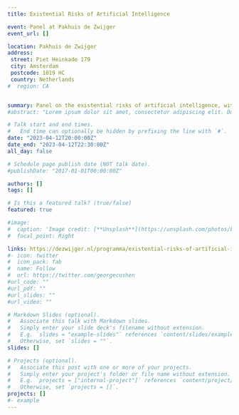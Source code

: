 ```yaml
---
title: Existential Risks of Artificial Intelligence

event: Panel at Pakhuis de Zwijger
event_url: []

location: Pakhuis de Zwijger
address:
 street: Piet Heinkade 179
 city: Amsterdam
 postcode: 1019 HC
 country: Netherlands
#  region: CA


summary: Panel on the existential risks of artificial intelligence, with Stuart Russell, Maxim Februari, Queeny-Aimee Rajkowski, Tim Bakker, and others.
#abstract: "Lorem ipsum dolor sit amet, consectetur adipiscing elit. Duis posuere tellusac convallis placerat. Proin tincidunt magna sed ex sollicitudin condimentum. Sed ac faucibus dolor, scelerisque sollicitudin nisi. Cras purus urna, suscipit quis sapien eu, pulvinar tempor diam."

# Talk start and end times.
#   End time can optionally be hidden by prefixing the line with `#`.
date: "2023-04-12T20:00:00Z"
date_end: "2023-04-12T22:30:00Z"
all_day: false

# Schedule page publish date (NOT talk date).
#publishDate: "2017-01-01T00:00:00Z"

authors: []
tags: []

# Is this a featured talk? (true/false)
featured: true

#image:
#  caption: 'Image credit: [**Unsplash**](https://unsplash.com/photos/bzdhc5b3Bxs)'
#  focal_point: Right

links: https://dezwijger.nl/programma/existential-risks-of-artificial-intelligence
#- icon: twitter
#  icon_pack: fab
#  name: Follow
#  url: https://twitter.com/georgecushen
#url_code: ""
#url_pdf: ""
#url_slides: ""
#url_video: ""

# Markdown Slides (optional).
#   Associate this talk with Markdown slides.
#   Simply enter your slide deck's filename without extension.
#   E.g. `slides = "example-slides"` references `content/slides/example-slides.md`.
#   Otherwise, set `slides = ""`.
slides: []

# Projects (optional).
#   Associate this post with one or more of your projects.
#   Simply enter your project's folder or file name without extension.
#   E.g. `projects = ["internal-project"]` references `content/project/deep-learning/index.md`.
#   Otherwise, set `projects = []`.
projects: []
#- example
---
```

